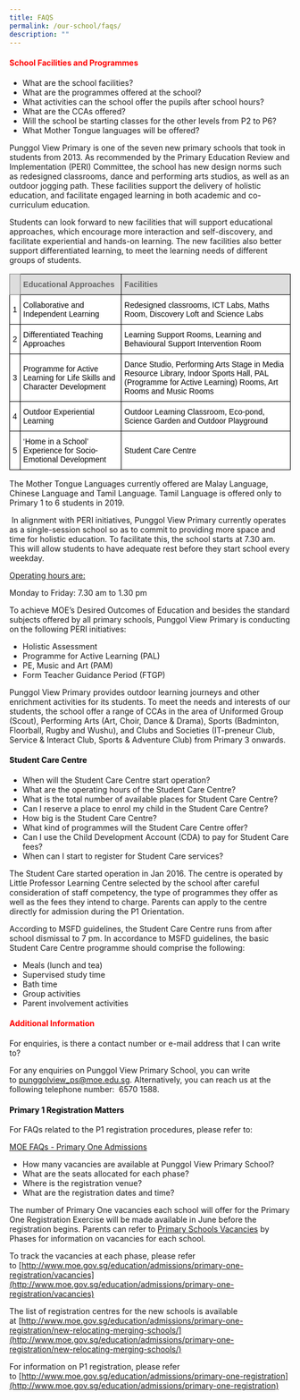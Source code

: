 ```yaml
---
title: FAQS
permalink: /our-school/faqs/
description: ""
---
```

<h4 style="color:red" >School Facilities and Programmes</h4>

*   What are the school facilities?
*   What are the programmes offered at the school?
*   What activities can the school offer the pupils after school hours?
*   What are the CCAs offered?
*   Will the school be starting classes for the other levels from P2 to P6?
*   What Mother Tongue languages will be offered?

Punggol View Primary is one of the seven new primary schools that took in students from 2013. As recommended by the Primary Education Review and Implementation (PERI) Committee, the school has new design norms such as redesigned classrooms, dance and performing arts studios, as well as an outdoor jogging path. These facilities support the delivery of holistic education, and facilitate engaged learning in both academic and co-curriculum education.

Students can look forward to new facilities that will support educational approaches, which encourage more interaction and self-discovery, and facilitate experiential and hands-on learning. The new facilities also better support differentiated learning, to meet the learning needs of different groups of students.

  
<style type="text/css">
.tg  {border-collapse:collapse;border-spacing:0;}
.tg td{border-color:black;border-style:solid;border-width:1px;font-family:Arial, sans-serif;font-size:14px;
  overflow:hidden;padding:10px 5px;word-break:normal;}
.tg th{border-color:black;border-style:solid;border-width:1px;font-family:Arial, sans-serif;font-size:14px;
  font-weight:normal;overflow:hidden;padding:10px 5px;word-break:normal;}
.tg .tg-9x31{background-color:#FFF;color:#050505;text-align:left;vertical-align:middle}
.tg .tg-fma3{background-color:#FFF;color:#050505;text-align:center;vertical-align:middle}
.tg .tg-e14l{background-color:#DDD;color:#666;font-weight:bold;text-align:left;vertical-align:top}
.tg .tg-s6wz{background-color:#FFF;color:#050505;text-align:left;vertical-align:top}
.tg .tg-ky7k{background-color:#DDD;border-color:inherit;color:#666;font-weight:bold;text-align:left;vertical-align:top}
</style>
<table class="tg">
<thead>
  <tr>
    <th class="tg-ky7k"></th>
    <th class="tg-e14l"><span style="color:#666;background-color:#DDD">Educational Approaches</span></th>
    <th class="tg-e14l"><span style="color:#666;background-color:#DDD">Facilities</span></th>
  </tr>
</thead>
<tbody>
  <tr>
    <td class="tg-fma3">1</td>
    <td class="tg-9x31">Collaborative and Independent Learning</td>
    <td class="tg-9x31">Redesigned classrooms, ICT Labs, Maths Room, Discovery Loft and Science Labs </td>
  </tr>
  <tr>
    <td class="tg-fma3">2</td>
    <td class="tg-9x31">Differentiated Teaching Approaches           </td>
    <td class="tg-9x31">Learning Support Rooms, Learning and Behavioural Support Intervention Room</td>
  </tr>
  <tr>
    <td class="tg-fma3">3 </td>
    <td class="tg-9x31">Programme for Active Learning for Life Skills and Character Development</td>
    <td class="tg-9x31">Dance Studio, Performing Arts Stage in Media Resource Library, Indoor Sports Hall, PAL (Programme for Active Learning) Rooms, Art Rooms and Music Rooms</td>
  </tr>
  <tr>
    <td class="tg-fma3">4</td>
    <td class="tg-9x31"> Outdoor Experiential Learning</td>
    <td class="tg-s6wz">Outdoor Learning Classroom, Eco-pond, Science Garden and Outdoor Playground</td>
  </tr>
  <tr>
    <td class="tg-fma3">5 </td>
    <td class="tg-9x31"> ‘Home in a School’ Experience for Socio-Emotional Development</td>
    <td class="tg-9x31">Student Care Centre </td>
  </tr>
</tbody>
</table>
  

The Mother Tongue Languages currently offered are Malay Language, Chinese Language and Tamil Language. Tamil Language is offered only to Primary 1 to 6 students in 2019.

 In alignment with PERI initiatives, Punggol View Primary currently operates as a single-session school so as to commit to providing more space and time for holistic education. To facilitate this, the school starts at 7.30 am. This will allow students to have adequate rest before they start school every weekday.

<p><u>Operating hours are:</u></p>

Monday to Friday: 7.30 am to 1.30 pm  


To achieve MOE’s Desired Outcomes of Education and besides the standard subjects offered by all primary schools, Punggol View Primary is conducting on the following PERI initiatives:

*   Holistic Assessment
*   Programme for Active Learning (PAL)
*   PE, Music and Art (PAM)
*   Form Teacher Guidance Period (FTGP)

Punggol View Primary provides outdoor learning journeys and other enrichment activities for its students. To meet the needs and interests of our students, the school offer a range of CCAs in the area of Uniformed Group (Scout), Performing Arts (Art, Choir, Dance & Drama), Sports (Badminton, Floorball, Rugby and Wushu), and Clubs and Societies (IT-preneur Club, Service & Interact Club, Sports & Adventure Club) from Primary 3 onwards.  

<h4 style="color:black" >Student Care Centre</h4>


*   When will the Student Care Centre start operation?
*   What are the operating hours of the Student Care Centre?
*   What is the total number of available places for Student Care Centre?
*   Can I reserve a place to enrol my child in the Student Care Centre?
*   How big is the Student Care Centre?
*   What kind of programmes will the Student Care Centre offer?
*   Can I use the Child Development Account (CDA) to pay for Student Care fees?
*   When can I start to register for Student Care services?

The Student Care started operation in Jan 2016. The centre is operated by Little Professor Learning Centre selected by the school after careful consideration of staff competency, the type of programmes they offer as well as the fees they intend to charge. Parents can apply to the centre directly for admission during the P1 Orientation. 

  
According to MSFD guidelines, the Student Care Centre runs from after school dismissal to 7 pm. In accordance to MSFD guidelines, the basic Student Care Centre programme should comprise the following:

  
*   Meals (lunch and tea)
*   Supervised study time
*   Bath time
*   Group activities
*   Parent involvement activities

<h4 style="color:red" >Additional Information</h4>

For enquiries, is there a contact number or e-mail address that I can write to?

  

For any enquiries on Punggol View Primary School, you can write to [punggolview\_ps@moe.edu.sg](mailto:punggolview_ps@moe.edu.sg). Alternatively, you can reach us at the following telephone number:  6570 1588.

<h4 style="color:black" >Primary 1 Registration Matters</h4>  

For FAQs related to the P1 registration procedures, please refer to: 

[MOE FAQs - Primary One Admissions](http://www.ifaq.gov.sg/MOE/apps/fcd_faqmain.aspx#TOPIC_5284)

*   How many vacancies are available at Punggol View Primary School?
*   What are the seats allocated for each phase?
*   Where is the registration venue?
*   What are the registration dates and time?

  

The number of Primary One vacancies each school will offer for the Primary One Registration Exercise will be made available in June before the registration begins. Parents can refer to [Primary Schools Vacancies](http://www.moe.gov.sg/education/admissions/primary-one-registration/vacancies) by Phases for information on vacancies for each school. 

  

To track the vacancies at each phase, please refer to [http://www.moe.gov.sg/education/admissions/primary-one-registration/vacancies](http://www.moe.gov.sg/education/admissions/primary-one-registration/vacancies)

  

The list of registration centres for the new schools is available at [http://www.moe.gov.sg/education/admissions/primary-one-registration/new-relocating-merging-schools/](http://www.moe.gov.sg/education/admissions/primary-one-registration/new-relocating-merging-schools/)

  

For information on P1 registration, please refer to [http://www.moe.gov.sg/education/admissions/primary-one-registration](http://www.moe.gov.sg/education/admissions/primary-one-registration)